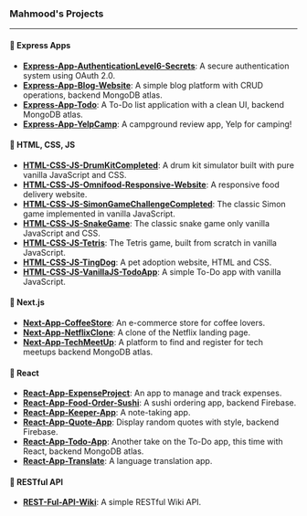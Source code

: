 ### Mahmood's Projects

---

#### 📁 Express Apps

- **[Express-App-AuthenticationLevel6-Secrets](#)**: A secure authentication system using OAuth 2.0.
- **[Express-App-Blog-Website](#)**: A simple blog platform with CRUD operations, backend MongoDB atlas.
- **[Express-App-Todo](#)**: A To-Do list application with a clean UI, backend MongoDB atlas.
- **[Express-App-YelpCamp](#)**: A campground review app, Yelp for camping!

#### 📁 HTML, CSS, JS

- **[HTML-CSS-JS-DrumKitCompleted](#)**: A drum kit simulator built with pure vanilla JavaScript and CSS.
- **[HTML-CSS-JS-Omnifood-Responsive-Website](#)**: A responsive food delivery website.
- **[HTML-CSS-JS-SimonGameChallengeCompleted](#)**: The classic Simon game implemented in vanilla JavaScript.
- **[HTML-CSS-JS-SnakeGame](#)**: The classic snake game only vanilla JavaScript and CSS.
- **[HTML-CSS-JS-Tetris](#)**: The Tetris game, built from scratch in vanilla JavaScript.
- **[HTML-CSS-JS-TingDog](#)**: A pet adoption website, HTML and CSS.
- **[HTML-CSS-JS-VanillaJS-TodoApp](#)**: A simple To-Do app with vanilla JavaScript.

#### 📁 Next.js

- **[Next-App-CoffeeStore](#)**: An e-commerce store for coffee lovers.
- **[Next-App-NetflixClone](#)**: A clone of the Netflix landing page.
- **[Next-App-TechMeetUp](#)**: A platform to find and register for tech meetups backend MongoDB atlas.

#### 📁 React

- **[React-App-ExpenseProject](#)**: An app to manage and track expenses.
- **[React-App-Food-Order-Sushi](#)**: A sushi ordering app, backend Firebase.
- **[React-App-Keeper-App](#)**: A note-taking app.
- **[React-App-Quote-App](#)**: Display random quotes with style, backend Firebase.
- **[React-App-Todo-App](#)**: Another take on the To-Do app, this time with React, backend MongoDB atlas.
- **[React-App-Translate](#)**: A language translation app.

#### 📁 RESTful API

- **[REST-Ful-API-Wiki](#)**: A simple RESTful Wiki API.
